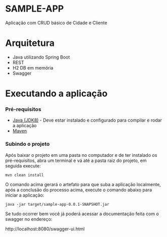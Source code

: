 # SAMPLE-APP

 Aplicação com CRUD básico de Cidade e Cliente
 
# Arquitetura
 - Java utilizando Spring Boot
 - REST
 - H2 DB em memória
 - Swagger
 
# Executando a aplicação
### Pré-requisitos
 - [Java (JDK8)](https://docs.oracle.com/javase/8/docs/technotes/guides/install/install_overview.html) - Deve estar instalado e configurado para compilar e rodar a aplicação
 - [Maven](https://maven.apache.org/install.html)
 
### Subindo o projeto
 
 Após baixar o projeto em uma pasta no computador e de ter instalado os pré-requisitos, abra um terminal e vá até a pasta raiz do projeto, em seguida execute:
 
 	mvn clean install
 
 O comando acima gerará o artefato para que suba a aplicação localmente, após a conclusão do processo acima, execute o comando abaixo para iniciar a aplicação:
 
 	java -jar target/sample-app-0.0.1-SNAPSHOT.jar
 	
 Se tudo ocorrer bem você já poderá acessar a documentação feita com o swagger no endereço:
 
 http://localhost:8080/swagger-ui.html
 
 
